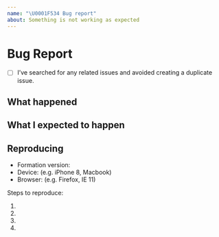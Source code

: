 ```yaml
---
name: "\U0001F534 Bug report"
about: Something is not working as expected
---
```


# Bug Report

- [ ] I’ve searched for any related issues and avoided creating a duplicate issue.

## What happened

<!--
  Describe in detail what went wrong; screenshots, videos, or gifs are strongly encouraged
-->

## What I expected to happen

<!--
  What did you expect to happen?
-->


## Reproducing

- Formation version:
- Device: (e.g. iPhone 8, Macbook)
- Browser: (e.g. Firefox, IE 11)

Steps to reproduce:

1.
2.
3.
4.
